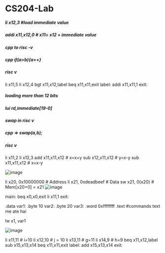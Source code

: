 # CS204-Lab

##### li x12,3 #load immediate value
##### addi x11,x12,0 # x11= x12 + immediate value


##### cpp to risc -v 
##### cpp if(a>b){a++}
##### risc v 
li x11,5
li x12,4
bgt x11,x12,label
beq x11,x11,exit
label: addi x11,x11,1
exit:



##### loading more than 12 bits
##### lui rd,immediate[19-0]


##### swap in risc v
##### cpp => swap(a,b);
##### risc v
li x11,2
li x12,3
add x11,x11,x12 # x=x+y
sub x12,x11,x12 # y=x-y
sub x11,x11,x12 # x=x-y

![image](https://user-images.githubusercontent.com/62541263/109992434-45a14b00-7d31-11eb-87d0-4e917d7078a1.png)


li x20, 0x10000000 # Address
li x21, 0xdeadbeef # Data
sw x21, 0(x20) # Mem[x20+0] = x21
![image](https://user-images.githubusercontent.com/62541263/110138906-7ac4a080-7df8-11eb-8a09-c5c2f4f258a1.png)




main:
beq x0,x0,exit
li x11,1
exit:



.data
var1: .byte 10
var2: .byte 20
var3: .word 0xffffffff
.text
#commands text me ate hai

lw x1, var1


![image](https://user-images.githubusercontent.com/62541263/110142459-32a77d00-7dfc-11eb-9bd3-2f7375b3182b.png)




li x11,11 # i=10
li x12,10 # j = 10
li x13,11 # g=11
li x14,9  # h=9
beq x11,x12,label
sub x15,x13,x14
beq x11,x11,exit
label:
add x15,x13,x14
exit:

